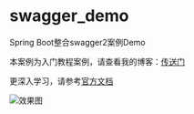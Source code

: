 # swagger_demo
Spring Boot整合swagger2案例Demo    

本案例为入门教程案例，请查看我的博客：[传送门]() 
  
更深入学习，请参考[官方文档](https://swagger.io/docs/)

![效果图](https://blog-1253126263.cos.ap-shanghai.myqcloud.com/Java/swagger/effect.png)
